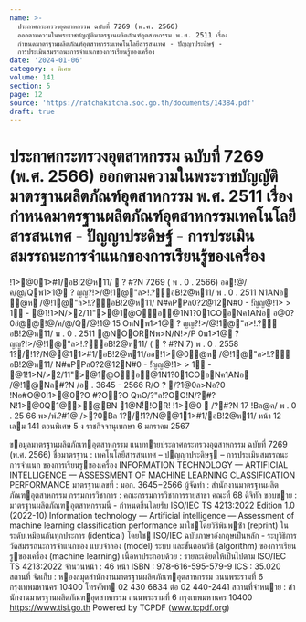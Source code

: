 ```yaml
---
name: >-
  ประกาศกระทรวงอุตสาหกรรม ฉบับที่ 7269 (พ.ศ. 2566)
  ออกตามความในพระราชบัญญัติมาตรฐานผลิตภัณฑ์อุตสาหกรรม พ.ศ. 2511 เรื่อง
  กำหนดมาตรฐานผลิตภัณฑ์อุตสาหกรรมเทคโนโลยีสารสนเทศ - ปัญญาประดิษฐ์ -
  การประเมินสมรรถนะการจำแนกของการเรียนรู้ของเครื่อง
date: '2024-01-06'
category: ง พิเศษ
volume: 141
section: 5
page: 12
source: 'https://ratchakitcha.soc.go.th/documents/14384.pdf'
draft: true
---
```


# ประกาศกระทรวงอุตสาหกรรม ฉบับที่ 7269 (พ.ศ. 2566) ออกตามความในพระราชบัญญัติมาตรฐานผลิตภัณฑ์อุตสาหกรรม พ.ศ. 2511 เรื่อง กำหนดมาตรฐานผลิตภัณฑ์อุตสาหกรรมเทคโนโลยีสารสนเทศ - ปัญญาประดิษฐ์ - การประเมินสมรรถนะการจำแนกของการเรียนรู้ของเครื่อง

!1>@01>#1/อB!2@ห11/  ? #?N 7269 ( พ . 0 . 2566) ออ!@/ค/@/Qพ1>1@ ? ญญ?!>/@!1@"ล>!.?์อB!2@ห11/ พ . 0 . 2511 N1ANอ ํ@ห /@!1@"ล>!.?์อB!2@ห11/ N#คPPล0?2@12N#0 - !ัญญ@!1> > 1์ - @1!1>N/>2/11">@1ํ@Oอ@1N1?01COอNค1ANอ อ@0?0อํ@@!@/ค/@/Q/@!1@ 15 OหNพ1>1@ ? ญญ?!>/@!1@"ล>!.?์อB!2@ห11/ พ . 0 . 2511 @NOORNพ>N/N!>/P 0พ1>1@ ? ญญ?!>/@!1@"ล>!.?์อB!2@ห11/ (  ? #?N 7) พ . 0 . 2558 1?/!1?/N@@11>#1/อB!2@ห11/ออ!1>@0ํ@ห /@!1@"ล>!.?์อB!2@ห11/ N#คPPล0?2@12N#0 - !ัญญ@!1> > 1์ - @1!1>N/>2/11">@1ํ@Oอ@1N1?01COอNค1ANอ /@!1@Nล#?N /อ . 3645 - 2566 R/O ? /?1@0ล>Nอ?0 !Nอ#O@0!1>@0?O #?O?O QหO/?"ล!?OO!N/?#?N!1>@0Q1@>@BN 1@N!็!OR! !1>@0  /?#?N 17 !Bล@ค/ พ . 0 . 25 66 พ>/พ์.?#1@ />?0Bล 1?/!1?/N@@11>#1/อB!2@ห11/ หน้า 12 เลม 141 ตอนพิเศษ 5 ง ราชกิจจานุเบกษา 6 มกราคม 2567

ขอมูลมาตรฐานผลิตภัณฑอุตสาหกรรม แนบทายประกาศกระทรวงอุตสาหกรรม ฉบับที่ 7269 (พ.ศ. 2566) ชื่อมาตรฐาน : เทคโนโลยีสารสนเทศ – ปญญาประดิษฐ – การประเมินสมรรถนะการจําแนก ของการเรียนรูของเครื่อง INFORMATION TECHNOLOGY — ARTIFICIAL INTELLIGENCE — ASSESSMENT OF MACHINE LEARNING CLASSIFICATION PERFORMANCE มาตรฐานเลขที่ : มอก. 3645−2566 ผู้จัดทํา : สํานักงานมาตรฐานผลิตภัณฑอุตสาหกรรม กรรมการวิชาการ : คณะกรรมการวิชาการรายสาขา คณะที่ 68 ดิจิทัล ขอบขาย : มาตรฐานผลิตภัณฑอุตสาหกรรมนี้ - กําหนดขึ้นโดยรับ ISO/IEC TS 4213:2022 Edition 1.0 (2022-10) Information technology — Artificial intelligence — Assessment of machine learning classification performance มาใชโดยวิธีพิมพซ้ํา (reprint) ในระดับเหมือนกันทุกประการ (identical) โดยใช ISO/IEC ฉบับภาษาอังกฤษเป็นหลัก - ระบุวิธีการวัดสมรรถนะการจําแนกของ แบบจําลอง (model) ระบบ และขั้นตอนวิธี (algorithm) ของการเรียนรูของเครื่อง (machine learning) เนื้อหาประกอบด้วย : รายละเอียดให้เป็นไปตาม ISO/IEC TS 4213:2022 จํานวนหน้า : 46 หน้า ISBN : 978-616-595-579-9 ICS : 35.020 สถานที่ จัดเก็บ : หองสมุดสํานักงานมาตรฐานผลิตภัณฑอุตสาหกรรม ถนนพระรามที่ 6 กรุงเทพมหานคร 10400 โทรศัพท 02 430 6834 ต่อ 02 440-2441 สถานที่จําหนาย : สํานักงานมาตรฐานผลิตภัณฑอุตสาหกรรม ถนนพระรามที่ 6 กรุงเทพมหานคร 10400 https://www.tisi.go.th Powered by TCPDF (www.tcpdf.org)
